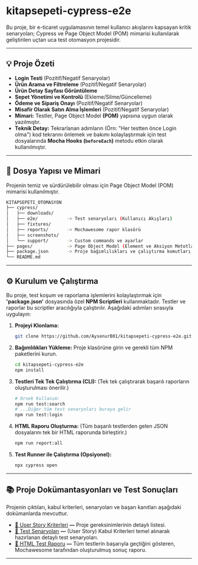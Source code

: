 # kitapsepeti-cypress-e2e

Bu proje, bir e-ticaret uygulamasının temel kullanıcı akışlarını kapsayan kritik senaryoları; Cypress ve Page Object Model (POM) mimarisi kullanılarak geliştirilen uçtan uca test otomasyon projesidir.

---

## 💡 Proje Özeti

* **Login Testi** (Pozitif/Negatif Senaryolar)
* **Ürün Arama ve Filtreleme**  (Pozitif/Negatif Senaryolar)
* **Ürün Detay Sayfası Görüntüleme**
* **Sepet Yönetimi ve Kontrolü** (Ekleme/Silme/Güncelleme)
* **Ödeme ve Sipariş Onayı** (Pozitif/Negatif Senaryolar)
* **Misafir Olarak Satın Alma İşlemleri** (Pozitif/Negatif Senaryolar)
* **Mimari:** Testler, Page Object Model **(POM)** yapısına uygun olarak yazılmıştır.
* **Teknik Detay:** Tekrarlanan adımların (Örn: "Her testten önce Login olma") kod tekrarını önlemek ve bakımı kolaylaştırmak için test dosyalarında **Mocha Hooks (`beforeEach`)** metodu etkin olarak kullanılmıştır.

---

## 📁 Dosya Yapısı ve Mimari

Projenin temiz ve sürdürülebilir olması için Page Object Model (POM) mimarisi kullanılmıştır.

```bash
KITAPSEPETI_OTOMASYON
├── cypress/
│   ├── downloads/     
│   ├── e2e/           -> Test senaryoları (Kullanıcı Akışları)
│   ├── fixtures/      
│   ├── reports/       -> Mochawesome rapor klasörü
│   ├── screenshots/   
│   └── support/       -> Custom commands ve ayarlar
├── pages/             -> Page Object Model (Element ve Aksiyon Metotları)
├── package.json       -> Proje bağımlılıkları ve çalıştırma komutları
└── README.md
```

---

## ⚙️ Kurulum ve Çalıştırma

Bu proje, test koşum ve raporlama işlemlerini kolaylaştırmak için **'package.json'** dosyasında özel **NPM Scriptleri** kullanmaktadır. Testler ve raporlar bu scriptler aracılığıyla çalıştırılır. Aşağıdaki adımları sırasıyla uygulayın:

1.  **Projeyi Klonlama:**
    ```bash
    git clone https://github.com/AysenurB01/kitapsepeti-cypress-e2e.git
    ```
2.  **Bağımlılıkları Yükleme:** Proje klasörüne girin ve gerekli tüm NPM paketlerini kurun.
    ```bash
    cd kitapsepeti-cypress-e2e
    npm install
    ```
3.  **Testleri Tek Tek Çalıştırma (CLI):** (Tek tek çalıştırarak başarılı raporların oluşturulması önerilir.)
    ```bash
    # Örnek Kullanım:
    npm run test:search
    # ...Diğer tüm test senaryoları buraya gelir
    npm run test:login
    ```
4.  **HTML Raporu Oluşturma:** (Tüm başarılı testlerden gelen JSON dosyalarını tek bir HTML raporunda birleştirir.)
    ```bash
    npm run report:all
    ```
5.  **Test Runner ile Çalıştırma (Opsiyonel):**
    ```bash
    npx cypress open
    ```

---

## 📚 Proje Dokümantasyonları ve Test Sonuçları

Projenin çıktıları, kabul kriterleri, senaryoları ve başarı kanıtları aşağıdaki dokümanlarda mevcuttur.

- [📄 User Story Kriterleri](https://docs.google.com/spreadsheets/d/1yI188XeFEMgtu2LrL9QDRiNO8rF1pnPFFAomGV-uI-0/edit?usp=sharing) **—** Proje gereksinimlerinin detaylı listesi.
- [📄 Test Senaryoları](https://docs.google.com/spreadsheets/d/1kO7rVFXAK4pEAtFeZYSg857EQROckgzAxzwClk2Gqyo/edit?usp=sharing) **—** (User Story) Kabul Kriterleri temel alınarak hazırlanan detaylı test senaryoları.
- [🔗 HTML Test Raporu](https://aysenurb01.github.io/kitapsepeti-cypress-e2e/cypress/reports/html/report.html) **—** Tüm testlerin başarıyla geçtiğini gösteren, Mochawesome tarafından oluşturulmuş sonuç raporu.

---
